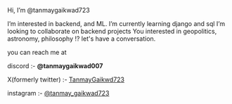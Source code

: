 Hi, I’m @tanmaygaikwad723
<p>I’m interested in backend, and ML.
I’m currently learning django and sql
I’m looking to collaborate on backend projects
You interested in geopolitics, astronomy, philosophy !? let's have a conversation.</p>
you can reach me at 
<p>discord :- <strong>@tanmaygaikwad007</strong></p>
<p>X(formerly twitter) :- <a href="https://x.com/TanmayGaikwd723?t=haP9K8KN26WQ2fwks1NXDg&s=08">TanmayGaikwd723</a></p>
<p>instagram :- <a href="https://www.instagram.com/tanmay_gaikwad723?igsh=MXIxOTg3MjZqOTlkeQ==">@tanmay_gaikwad723</a></p>
<!---
tanmaygaikwad723/tanmaygaikwad723 is a ✨ special ✨ repository because its `README.md` (this file) appears on your GitHub profile.
You can click the Preview link to take a look at your changes.
--->

